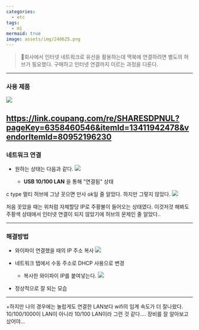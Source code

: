 ```yaml
---
categories:
  - etc
tags:
  - m1
mermaid: true
image: assets/img/240625.png
---
```

> 회사에서 인터넷 네트워크로 유선을 활용하는데 맥북에 연결하려면 별도의 허브가 필요했다. 구매하고 인터넷 연결까지 이르는 과정을 다룬다.
---

### 사용 제품
![](https://i.imgur.com/0OyY3aZ.png)

https://link.coupang.com/re/SHARESDPNUL?pageKey=6358460546&itemId=13411942478&vendorItemId=80952196230
---
### 네트워크 연결
- 원하는 상태는 다음과 같다.
	![](https://i.imgur.com/XfFYmof.png)

	- **USB 10/100 LAN** 을 통해 "연결됨" 상태

c type 멀티 허브에 그냥 꼿으면 만사 ok일 줄 알았다. 
하지만 그렇지 않았다.
![](https://i.imgur.com/6DWD8x6.png)

처음 꼿았을 때는 위처럼 자체할당 IP로 주황불이 들어오는 상태였다.
이것저것 해봐도 주황색 상태에서 인터넷 연결이 되지 않았기에 허브의 문제인 줄 알았다.. 

---
### 해결방법
- 와이파이 연결했을 때의 IP 주소 복사
	![](https://i.imgur.com/ZjcWDpn.png)
- 네트워크 탭에서 수동 주소로 DHCP 사용으로 변경
	- 복사한 와이파이 IP를 붙여넣는다.
![](https://i.imgur.com/AMZUO6h.png)

- 정상적으로 잘 되는 모습
---

+하지만 나의 경우에는 놀랍게도 연결한 LAN보다 wifi의 임계 속도가 더 잘나왔다. 10/100/1000이 LAN이 아니라 10/100 LAN이라 그런 것 같다.... 장비를 잘 알아보고 샀어야...
